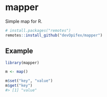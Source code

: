 
<!-- README.md is generated from README.Rmd. Please edit that file -->

<!-- badges: start -->

<!-- badges: end -->

# mapper

Simple map for R.

``` r
# install.packages("remotes")
remotes::install_github("devOpifex/mapper")
```

## Example

``` r
library(mapper)

m <- map()

m$set("key", "value")
m$get("key")
#> [1] "value"
```

